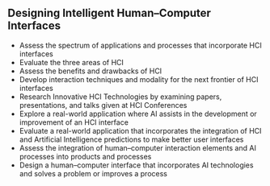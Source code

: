 ## Designing Intelligent Human–Computer Interfaces

* Assess the spectrum of applications and processes that incorporate HCI interfaces
* Evaluate the three areas of HCI
* Assess the benefits and drawbacks of HCI
* Develop interaction techniques and modality for the next frontier of HCI interfaces
* Research Innovative HCI Technologies by examining papers, presentations, and talks given at HCI Conferences
* Explore a real-world application where AI assists in the development or improvement of an HCI interface
* Evaluate a real-world application that incorporates the integration of HCI and Artificial Intelligence predictions to make better user interfaces
* Assess the integration of human–computer interaction elements and AI processes into products and processes
* Design a human–computer interface that incorporates AI technologies and solves a problem or improves a process

